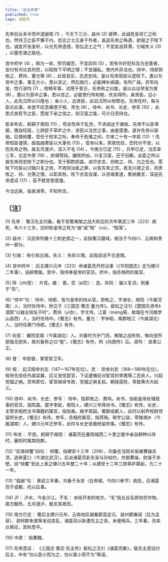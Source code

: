 ```yaml
---
title: "前出师表"
published: true
tags: 诸葛亮
---
```


先帝创业未半而中道崩殂 (1) ，今天下三分，益州 (2) 疲弊，此诚危急存亡之秋也。然侍卫之臣不懈于内，忠志之士忘身于外者，盖追先帝之殊遇，欲报之于陛下也。诚宜开张圣听，以光先帝遗德，恢弘志士之气；不宜妄自菲薄，引喻失义 (3) ，以塞忠谏之路也。

宫中府中 (4) ，俱为一体，陟罚臧否，不宜异同 (5) 。若有作奸犯科及为忠善者，宜付有司论其刑赏，以昭陛下平明之理；不宜偏私，使内外异法也。侍中、侍郎郭攸之、费祎、董允等 (6) ，此皆良实，志虑忠纯，是以先帝简拔以遗陛下。愚以为宫中之事，事无大小，悉以咨之，然后施行，必能裨补阙漏，有所广益。将军向宠，性行淑均 (7) ，晓畅军事，试用于昔日，先帝称之曰能，是以众议举宠为督 (8) 。愚以为营中之事，悉以咨之，必能使行阵和睦，优劣得所。亲贤臣，远小人，此先汉所以兴隆也； 亲小人，远贤臣，此后汉所以倾颓也。先帝在时，每与臣论此事，未尝不叹息痛恨于桓、灵也 (9) 。侍中、尚书、长史、参军 (10) ，此悉贞良死节之臣，愿陛下亲之信之，则汉室之隆，可计日而待也。

臣本布衣，躬耕于南阳 (11) ，苟全性命于乱世，不求闻达于诸侯。先帝不以臣卑鄙，猥自枉屈，三顾臣于草庐之中，咨臣以当世之事，由是感激，遂许先帝以驱驰。后值倾覆，受任于败军之际，奉命于危难之间，尔来二十有一年矣 (12) ！先帝知臣谨慎，故临崩寄臣以大事也 (13) 。受命以来，夙夜忧叹，恐托付不效，以伤先帝之明。故五月渡泸，深入不毛 (14) 。今南方已定 (15) ，兵甲已足，当奖率三军，北定中原 (16) ，庶竭驽钝，攘除奸凶，兴复汉室，还于旧都。此臣之所以报先帝而忠陛下之职分也。至于斟酌损益，进尽忠言，则攸之、祎、允之任也。愿陛下托臣以讨贼兴复之效，不效则治臣之罪，以告先帝之灵。若无兴德之言，则责攸之、祎、允等之慢，以彰其咎。陛下亦宜自谋，以咨诹善道，察纳雅言，深追先帝遗诏 (17) ，臣不胜受恩感激。

今当远离，临表涕零，不知所言。

## 〔注〕　

(1) 先帝： 蜀汉先主刘备。备于吴蜀夷陵之战大败后的次年章武三年（223）病死，年六十三岁。旧时称皇帝之死为“崩”或“殂”（cú）、“殂落”。

(2) 益州： 汉武帝所置十三刺史部之一，此指蜀汉疆域，相当于今四川、云南和贵州一部分。

(3) 引喻： 称引和比喻。失义： 失却义理。此指说话不合道理。

(4) 宫中府中： 后主建兴元年（223）命诸葛亮开府治事（《华阳国志》定为建兴二年事），自辟僚属。宫中，指侍奉皇帝的官员。府中，指丞相府的属官。

(5) 陟（zhì至）： 升官。臧： 善。否（pǐ匹）： 恶。异同： 偏义复词，侧重于“异”。

(6) “侍中”句： 侍中、侍郎，皆为皇帝的侍从官。郭攸之，字演长，南阳（今属河南）人，当时任侍中。附见于《三国志·蜀志·董允传》。裴松之注引《楚国先贤传》谓郭“以器业知名于时”。费祎（yī衣），字文伟，江夏（méng萌，故城在今河南罗山县西）人，当时任侍中。《蜀志》有传。董允： 字休昭，南郡枝江（今属湖北）人，当时任黄门侍郎。《蜀志》有传。

(7) 向宠： 襄阳宜城（今属湖北）人。刘备时为牙门将。夷陵之战失败，唯向宠所部独无损失，故刘备称之曰“能”。《蜀志》有传，附《向朗传》后。淑均： 良善公正。

(8) 督： 中部督，掌管禁卫军。

(9) 桓： 后汉桓帝刘志（147—167年在位）。灵： 灵帝刘宏（168—189年在位）。桓帝先信任外戚梁冀，后又宠信宦官，下诏逮捕反对宦官的李膺等二百余人，兴起党锢之祸。灵帝即位，宦官继续专政，党锢之祸复起，朝政腐败，导致黄巾大起义。

(10) 侍中、尚书、长史、参军： 侍中，指郭攸之、费祎。尚书，协助皇帝处理政事的官员，指陈震。震字孝起，南阳人，建兴三年拜尚书。《蜀志》有传。长史，主管丞相府文书簿籍的属官，指张裔。裔字君嗣，蜀郡成都人，此时以射声校尉领留府长史。《蜀志》有传。参军，丞相府属官，指蒋琬。琬字公琰，零陵湘乡（今属湖南）人，建兴元年迁参军，此时与长史张裔统留府事。《蜀志》有传。

(11) 布衣： 平民。躬耕于南阳： 诸葛亮在襄阳城西二十里之隆中亲自耕种以待时，襄阳时属南阳郡。

(12) “后值倾覆”四句： 倾覆，指建安十三年（208），刘备在当阳长坂被曹操击溃，逃奔夏口（今湖北武汉）。后派诸葛亮赴东吴与孙权约，共御曹操，败操于赤壁。自“倾覆”至此上表之建兴五年整二十年；从建安十二年三顾草庐算起，为二十一年。

(13) “临崩”句： 章武三年春，刘备于永安（白帝城，今四川奉节）病危，召诸葛亮于成都，托以后事。

(14) 泸： 泸水，今金沙江。不毛： 未经开发的地方。“毛”指五谷及其他农作物。南方酷热，五月渡泸，极言其艰苦。

(15) 南方已定： 蜀后主建兴元年，云南地区越巂郡高定元、益州郡雍闿（后为孟获）、牂柯郡朱褒等发动变乱，诸葛亮以新遭先主之丧，未便用兵。三年春，亮率众南征，其秋悉平。

(16) 中原： 指曹魏。

(17) 先帝遗诏： 《三国志·蜀志·先主传》裴松之注引《诸葛亮集》，载先主遗诏付后主，中有“勿以恶小而为之，勿以善小而不为”等语。